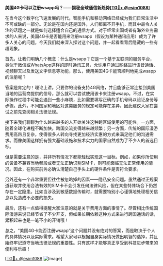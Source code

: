**美国4G卡可以注册wsapp吗？——揭秘全球通信新趋势[[TG💪+ @esim1088](https://t.me/s/esim1088)]**

在当今这个数字化飞速发展的时代，智能手机和移动网络已经成为我们日常生活中不可或缺的一部分。无论是在国内还是国外，人们都离不开手机，而其中最令人关注的话题之一就是如何选择适合自己的通信方式。对于经常出国或者有海外业务需求的人来说，美国4G卡是否能用来注册wsapp（假设为某种通讯应用）成为了许多人关心的问题。今天我们就来深入探讨这个问题，并一起看看背后隐藏的一些有趣现象。

首先，让我们明确几个概念：什么是wsapp？它是一个基于互联网的服务平台，类似于微信或WhatsApp这样的即时通讯工具，允许用户通过网络进行语音通话、视频聊天以及发送文字信息等功能。那么，使用美国4G卡能否顺利地完成wsapp的注册呢？

答案是肯定的！理论上讲，只要你的设备支持4G网络，并且能够正常连接到美国当地的运营商提供的信号，那么就可以尝试使用该卡来注册wsapp。不过，在实际操作过程中可能会遇到一些小麻烦，比如需要填写正确的手机号码以验证身份等步骤。此外，不同国家和地区对这类服务的规定可能存在差异，因此建议大家在尝试之前先查阅相关法律法规。

接下来我们聊聊为什么越来越多的人开始关注这种跨区域使用的可能性。一方面，随着全球化进程不断加快，跨国交流变得越来越频繁；另一方面，传统的国际漫游费用高昂且复杂，使得很多人转向寻找更加经济实惠的方式来满足他们的沟通需求。而像美国这样拥有强大基础设施和技术实力的国家自然成为了不少人的首选目标。

但是需要注意的是，并非所有情况下都能轻松实现这一目标。例如，如果你所使用的设备不兼容当地频段或者无法正确识别SIM卡，则可能面临无法正常使用的情况。因此，在购买前务必确认清楚自己手头上的硬件条件是否符合要求。

另外还有一个非常重要但往往被忽略掉的因素——隐私安全问题。虽然通过正规渠道获取并使用合法有效的SIM卡不会引发任何法律风险，但在某些特殊场合下仍然存在一定隐患。比如当涉及到敏感数据传输时，就需要特别小心谨慎地处理相关信息以免造成不必要的损失。

最后，还有一点值得提醒大家注意的就是关于费用方面的事情了。尽管相比传统国际漫游来说已经节省了不少开支，但如果长期依赖这种方式来进行跨国通话的话，累积起来也是一笔不小的开销哦！

总之，“美国4G卡能否注册wsapp”这个问题并没有绝对的答案，而是取决于个人的具体情况以及实际需求。希望大家可以根据自身实际情况做出明智的选择，并且始终牢记遵守当地法律法规的重要性。只有这样才能够真正享受到科技进步带来的便利与乐趣！

[[TG💪+ @esim1088](https://t.me/s/esim1088) ![Image](https://i.postimg.cc/4NQfJmqS/Snipaste-2025-05-13-00-14-12.png)]